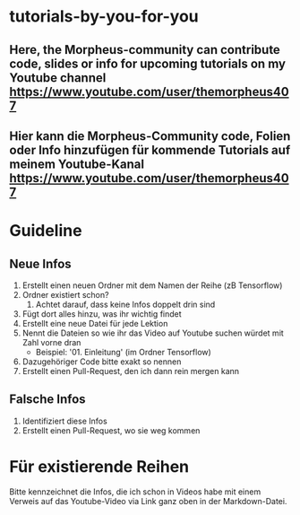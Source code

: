 # tutorials-by-you-for-you
## Here, the Morpheus-community can contribute code, slides or info for upcoming tutorials on my Youtube channel https://www.youtube.com/user/themorpheus407
## Hier kann die Morpheus-Community code, Folien oder Info hinzufügen für kommende Tutorials auf meinem Youtube-Kanal https://www.youtube.com/user/themorpheus407

# Guideline

## Neue Infos
1. Erstellt einen neuen Ordner mit dem Namen der Reihe (zB Tensorflow)
  1. Ordner existiert schon?
      1. Achtet darauf, dass keine Infos doppelt drin sind
2. Fügt dort alles hinzu, was ihr wichtig findet
  2. Erstellt eine neue Datei für jede Lektion
  2. Nennt die Dateien so wie ihr das Video auf Youtube suchen würdet mit Zahl vorne dran
     * Beispiel: '01. Einleitung' (im Ordner Tensorflow)
  2. Dazugehöriger Code bitte exakt so nennen
3. Erstellt einen Pull-Request, den ich dann rein mergen kann

## Falsche Infos
1. Identifiziert diese Infos
2. Erstellt einen Pull-Request, wo sie weg kommen

# Für existierende Reihen
Bitte kennzeichnet die Infos, die ich schon in Videos habe mit einem Verweis auf das Youtube-Video via Link ganz oben in der Markdown-Datei.
